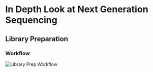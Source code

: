# In Depth Look at Next Generation Sequencing
## Library Preparation

### Workflow
![Library Prep Workflow](BENG183_FA2020_courseproject/Group8__dchitalia_dlam_aramos/img/Lib_Prep_Workflow.png)


